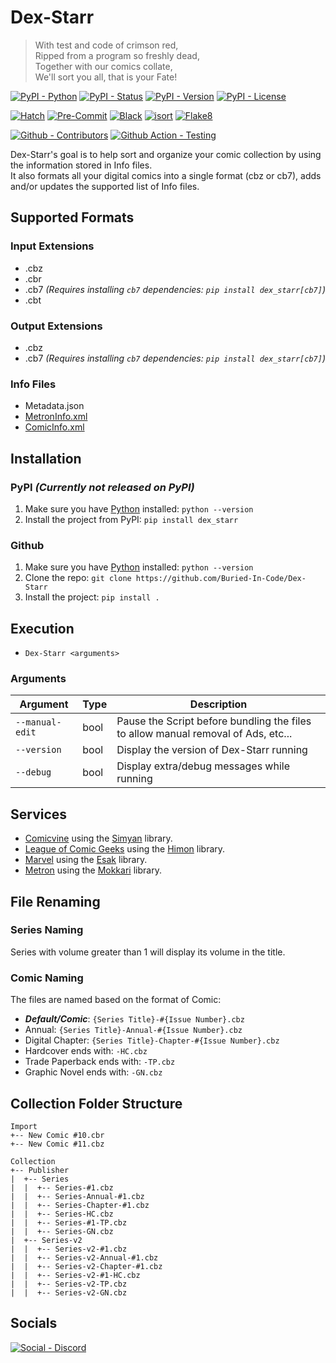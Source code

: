 # Dex-Starr

> With test and code of crimson red,\
> Ripped from a program so freshly dead,\
> Together with our comics collate,\
> We'll sort you all, that is your Fate!

[![PyPI - Python](https://img.shields.io/pypi/pyversions/Dex-Starr.svg?logo=PyPI&label=Python&style=flat-square)](https://pypi.python.org/pypi/Dex-Starr/)
[![PyPI - Status](https://img.shields.io/pypi/status/Dex-Starr.svg?logo=PyPI&label=Status&style=flat-square)](https://pypi.python.org/pypi/Dex-Starr/)
[![PyPI - Version](https://img.shields.io/pypi/v/Dex-Starr.svg?logo=PyPI&label=Version&style=flat-square)](https://pypi.python.org/pypi/Dex-Starr/)
[![PyPI - License](https://img.shields.io/pypi/l/Dex-Starr.svg?logo=PyPI&label=License&style=flat-square)](https://opensource.org/licenses/GPL-3.0)

[![Hatch](https://img.shields.io/badge/Packaging-Hatch-4051b5?style=flat-square)](https://github.com/pypa/hatch)
[![Pre-Commit](https://img.shields.io/badge/Pre--Commit-Enabled-informational?style=flat-square&logo=pre-commit)](https://github.com/pre-commit/pre-commit)
[![Black](https://img.shields.io/badge/Code--Style-Black-000000?style=flat-square)](https://github.com/psf/black)
[![isort](https://img.shields.io/badge/Imports-isort-informational?style=flat-square)](https://pycqa.github.io/isort/)
[![Flake8](https://img.shields.io/badge/Linter-Flake8-informational?style=flat-square)](https://github.com/PyCQA/flake8)

[![Github - Contributors](https://img.shields.io/github/contributors/Buried-In-Code/Dex-Starr.svg?logo=Github&label=Contributors&style=flat-square)](https://github.com/Buried-In-Code/Dex-Starr/graphs/contributors)
[![Github Action - Testing](https://img.shields.io/github/actions/workflow/status/Buried-In-Code/Dex-Starr/testing.yaml?branch=main&logo=Github-Actions&label=Testing&style=flat-square)](https://github.com/Buried-In-Code/Dex-Starr/actions/workflows/testing.yaml)

Dex-Starr's goal is to help sort and organize your comic collection by using the information stored in Info files.\
It also formats all your digital comics into a single format (cbz or cb7), adds and/or updates the supported list of Info files.

## Supported Formats

### Input Extensions

- .cbz
- .cbr
- .cb7 _(Requires installing `cb7` dependencies: `pip install dex_starr[cb7]`)_
- .cbt

### Output Extensions

- .cbz
- .cb7 _(Requires installing `cb7` dependencies: `pip install dex_starr[cb7]`)_

### Info Files

- Metadata.json
- [MetronInfo.xml](https://github.com/Metron-Project/metroninfo)
- [ComicInfo.xml](https://github.com/anansi-project/comicinfo)

## Installation

### PyPI _(Currently not released on PyPI)_

1. Make sure you have [Python](https://www.python.org/) installed: `python --version`
2. Install the project from PyPI: `pip install dex_starr`

### Github

1. Make sure you have [Python](https://www.python.org/) installed: `python --version`
2. Clone the repo: `git clone https://github.com/Buried-In-Code/Dex-Starr`
3. Install the project: `pip install .`

## Execution

- `Dex-Starr <arguments>`

### Arguments

| Argument        | Type | Description                                                                       |
| --------------- | ---- | --------------------------------------------------------------------------------- |
| `--manual-edit` | bool | Pause the Script before bundling the files to allow manual removal of Ads, etc... |
| `--version`     | bool | Display the version of Dex-Starr running                                          |
| `--debug`       | bool | Display extra/debug messages while running                                        |

## Services

- [Comicvine](https://comicvine.gamespot.com) using the [Simyan](https://github.com/Metron-Project/Simyan) library.
- [League of Comic Geeks](https://leagueofcomicgeeks.com) using the [Himon](https://github.com/Buried-In-Code/Himon) library.
- [Marvel](https://www.marvel.com/comics) using the [Esak](https://github.com/Metron-Project/Esak) library.
- [Metron](https://metron.cloud) using the [Mokkari](https://github.com/Metron-Project/Mokkari) library.

## File Renaming

### Series Naming

Series with volume greater than 1 will display its volume in the title.

### Comic Naming

The files are named based on the format of Comic:

- **_Default/Comic_**: `{Series Title}-#{Issue Number}.cbz`
- Annual: `{Series Title}-Annual-#{Issue Number}.cbz`
- Digital Chapter: `{Series Title}-Chapter-#{Issue Number}.cbz`
- Hardcover ends with: `-HC.cbz`
- Trade Paperback ends with: `-TP.cbz`
- Graphic Novel ends with: `-GN.cbz`

## Collection Folder Structure

```
Import
+-- New Comic #10.cbr
+-- New Comic #11.cbz
```
```
Collection
+-- Publisher
|  +-- Series
|  |  +-- Series-#1.cbz
|  |  +-- Series-Annual-#1.cbz
|  |  +-- Series-Chapter-#1.cbz
|  |  +-- Series-HC.cbz
|  |  +-- Series-#1-TP.cbz
|  |  +-- Series-GN.cbz
|  +-- Series-v2
|  |  +-- Series-v2-#1.cbz
|  |  +-- Series-v2-Annual-#1.cbz
|  |  +-- Series-v2-Chapter-#1.cbz
|  |  +-- Series-v2-#1-HC.cbz
|  |  +-- Series-v2-TP.cbz
|  |  +-- Series-v2-GN.cbz
```

## Socials

[![Social - Discord](https://img.shields.io/discord/618581423070117932?color=7289DA&label=The-DEV-Environment&logo=discord&style=for-the-badge)](https://discord.gg/nqGMeGg)
